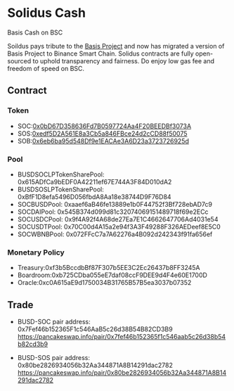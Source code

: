 # Solidus Cash

Basis Cash on BSC

Soildus pays tribute to the [Basis Project](https://basis.cash/) and now has migrated a version of Basis Project to Binance Smart Chain. Solidus contracts are fully open-sourced to uphold transparency and fairness. Do enjoy low gas fee and freedom of speed on BSC.

## Contract

### Token

+ SOC:[0x0bD67D358636Fd7B0597724Aa4F20BEEDBf3073A](https://bscscan.com/address/0x0bD67D358636Fd7B0597724Aa4F20BEEDBf3073A)
+ SOS:[0xedf5D2A561E8a3Cb5a846FBce24d2cCD88f50075](https://bscscan.com/address/0xedf5D2A561E8a3Cb5a846FBce24d2cCD88f50075)
+ SOB:[0x6eb6ba95d548Df9e1EACAe3A6D23a3723726925d](https://bscscan.com/address/0x6eb6ba95d548Df9e1EACAe3A6D23a3723726925d)

### Pool

+ BUSDSOCLPTokenSharePool: 0x615ADfCa9bEDF0A42211ef67E744A3F84D010dA2
+ BUSDSOSLPTokenSharePool: 0xBfF1D8efa5496D056fbdA8Aa18e38744D9F76D84
+ SOCBUSDPool: 0xaaef6aB46fe13889e1b0F44752f3Bf728ebAD7c9
+ SOCDAIPool: 0x545B374d099d81c32074069151489718f69e2ECc
+ SOCUSDCPool: 0x9f4A92f4A68de27Ea7E1C4662647706Ad4031e54
+ SOCUSDTPool: 0x70C00d4A15a2e94f3A3F49288F326AEDeef8E5C0
+ SOCWBNBPool: 0x072FFcC7a7A62276a4B092d242343f91fa656ef


### Monetary Policy
+ Treasury:0xf3b5BccdbBf87F307b5EE3C2Ec26437b8FF3245A
+ Boardroom:0xb725CDba055eE7daf08ccF9DEE9d4F4e60E1700D
+ Oracle:0xc0A615aE9d1750034B31765B57B5ea3037b07352

## Trade
+ BUSD-SOC pair address: 0x7Fef46b152365F1c546AaB5c26d38B54B82CD3B9
https://pancakeswap.info/pair/0x7fef46b152365f1c546aab5c26d38b54b82cd3b9

+ BUSD-SOS pair address: 0x80be2826934056b32Aa344871A8B14291dac2782
https://pancakeswap.info/pair/0x80be2826934056b32Aa344871A8B14291dac2782